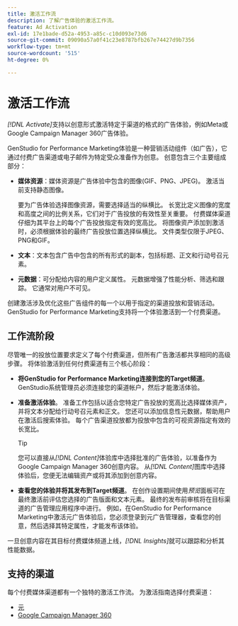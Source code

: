 ```yaml
---
title: 激活工作流
description: 了解广告体验的激活工作流。
feature: Ad Activation
exl-id: 17e1bade-d52a-4953-a85c-c10d093e73d6
source-git-commit: 09090a57a0f41c23e8787bfb267e74427d9b7356
workflow-type: tm+mt
source-wordcount: '515'
ht-degree: 0%

---
```


# 激活工作流

_[!DNL Activate]_&#x200B;支持以创意形式激活特定于渠道的格式的广告体验，例如Meta或Google Campaign Manager 360广告体验。

GenStudio for Performance Marketing体验是一种营销活动组件（如广告），它通过付费广告渠道或电子邮件为特定受众准备作为创意。 创意包含三个主要组成部分：

* **媒体资源**：媒体资源是广告体验中包含的图像(GIF、PNG、JPEG)。 激活当前支持静态图像。

  要为广告体验选择图像资源，需要选择适当的纵横比。 长宽比定义图像的宽度和高度之间的比例关系，它们对于广告投放的有效性至关重要。 付费媒体渠道仔细为其平台上的每个广告投放指定有效的宽高比。 将图像资产添加到激活时，必须根据体验的最终广告投放位置选择纵横比。 文件类型仅限于JPEG、PNG和GIF。

* **文本**：文本包含广告中包含的所有形式的副本，包括标题、正文和行动号召元素。

* **元数据**：可分配给内容的用户定义属性。 元数据增强了性能分析、筛选和跟踪。 它通常对用户不可见。

创建激活涉及优化这些广告组件的每一个以用于指定的渠道投放和营销活动。 GenStudio for Performance Marketing支持将一个体验激活到一个付费渠道。

## 工作流阶段

尽管唯一的投放位置要求定义了每个付费渠道，但所有广告激活都共享相同的高级步骤。 将体验激活到任何付费渠道有三个核心阶段：

* **将GenStudio for Performance Marketing连接到您的Target频道**。 GenStudio系统管理员必须连接您的渠道帐户，然后才能激活体验。

* **准备激活体验**。 准备工作包括以适合您特定广告投放的宽高比选择媒体资产，并将文本分配给行动号召元素和正文。 您还可以添加信息性元数据，帮助用户在激活后搜索体验。 每个广告渠道投放都为投放中包含的可视资源指定有效的长宽比。

  >[!TIP]
  >
  >您可以直接从&#x200B;_[!DNL Content]_&#x200B;体验库中选择批准的广告体验，以准备作为Google Campaign Manager 360创意内容。 从&#x200B;_[!DNL Content]_&#x200B;图库中选择体验后，您便无法编辑资产或将其添加到创意内容。

* **查看您的体验并将其发布到Target频道**。 在创作设置期间使用&#x200B;_预览_&#x200B;面板可在最终激活前评估您选择的广告版面和文本元素。 最终的发布前审核将在目标渠道的广告管理应用程序中进行。 例如，在GenStudio for Performance Marketing中激活元广告体验后，您必须登录到元广告管理器，查看您的创意，然后选择其特定属性，才能发布该体验。

一旦创意内容在其目标付费媒体频道上线，_[!DNL Insights]_&#x200B;就可以跟踪和分析其性能数据。

## 支持的渠道

每个付费媒体渠道都有一个独特的激活工作流。 为激活指南选择付费渠道：

* [元](activate-meta-ad.md)
* [Google Campaign Manager 360](activate-cm360-ad.md)
